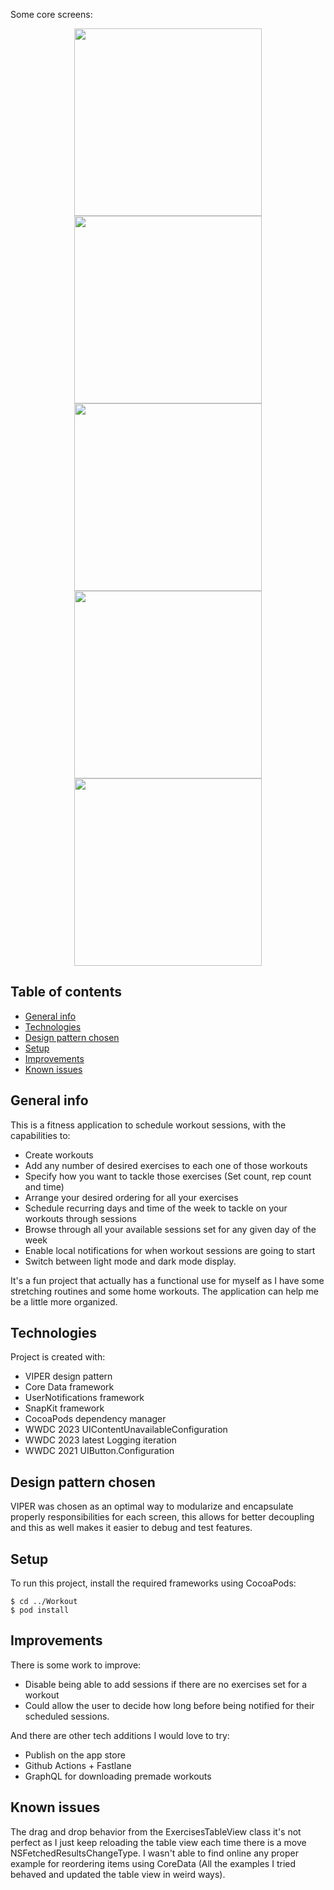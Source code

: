 Some core screens:

<p align = "center">
<img src="README-images/Workout-summary.png" width="300"> <img src="README-images/Exercises.png" width="300">
<img src="README-images/Session-form.png" width="300"> <img src="README-images/Scheduled-sessions.png" width="300">
<img src="README-images/Settings.png" width="300">
</p>

## Table of contents
* [General info](#general-info)
* [Technologies](#technologies)
* [Design pattern chosen](#design-pattern-chosen)
* [Setup](#setup)
* [Improvements](#improvements)
* [Known issues](#known-issues)

## General info

This is a fitness application to schedule workout sessions, with the capabilities to:
- Create workouts
- Add any number of desired exercises to each one of those workouts
- Specify how you want to tackle those exercises (Set count, rep count and time)
- Arrange your desired ordering for all your exercises
- Schedule recurring days and time of the week to tackle on your workouts through sessions
- Browse through all your available sessions set for any given day of the week
- Enable local notifications for when workout sessions are going to start
- Switch between light mode and dark mode display.

It's a fun project that actually has a functional use for myself as I have some stretching routines and some home workouts. The application can help me be a little more organized.
	
## Technologies
Project is created with:
* VIPER design pattern
* Core Data framework
* UserNotifications framework
* SnapKit framework
* CocoaPods dependency manager
* WWDC 2023 UIContentUnavailableConfiguration
* WWDC 2023 latest Logging iteration
* WWDC 2021 UIButton.Configuration

## Design pattern chosen
VIPER was chosen as an optimal way to modularize and encapsulate properly responsibilities for each screen, this allows for better decoupling and this as well makes it easier to debug and test features.
	
## Setup
To run this project, install the required frameworks using CocoaPods:

```
$ cd ../Workout
$ pod install
```

## Improvements
There is some work to improve:
* Disable being able to add sessions if there are no exercises set for a workout
* Could allow the user to decide how long before being notified for their scheduled sessions.

And there are other tech additions I would love to try:
* Publish on the app store
* Github Actions + Fastlane
* GraphQL for downloading premade workouts

## Known issues
The drag and drop behavior from the ExercisesTableView class it's not perfect as I just keep reloading the table view each time there is a move NSFetchedResultsChangeType. I wasn't able to find online any proper example for reordering items using CoreData (All the examples I tried behaved and updated the table view in weird ways).
